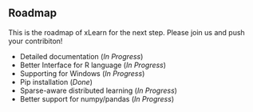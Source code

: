 ## Roadmap

This is the roadmap of xLearn for the next step. Please join us and push your contribiton!

 - Detailed documentation (*In Progress*)
 - Better Interface for R language (*In Progress*)
 - Supporting for Windows (*In Progress*)
 - Pip installation  (*Done*)
 - Sparse-aware distributed learning (*In Progress*)
 - Better support for numpy/pandas (*In Progress*)